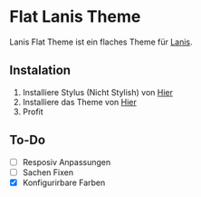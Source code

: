 # Flat Lanis Theme

Lanis Flat Theme ist ein flaches Theme für [Lanis](https://portal.lanis-system.de).

## Instalation
1. Installiere Stylus (Nicht Stylish) von [Hier](https://github.com/openstyles/stylus)
2. Installiere das Theme von [Hier](https://github.com/zekiz774/lanis-flat-theme/-/raw/master/Lanis-Theme.user.css)
3. Profit

## To-Do
- [ ] Resposiv Anpassungen
- [ ] Sachen Fixen
- [x] Konfigurirbare Farben
